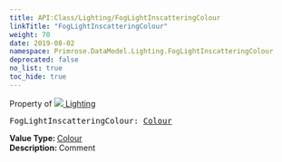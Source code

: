 ```yaml
---
title: API:Class/Lighting/FogLightInscatteringColour
linkTitle: "FogLightInscatteringColour"
weight: 70
date: 2019-08-02
namespace: Primrose.DataModel.Lighting.FogLightInscatteringColour
deprecated: false
no_list: true
toc_hide: true
---
```

Property of <a href="/docs/api-reference/Class/Lighting"><img src="/icons/silk/lightbulb.png"/>&nbsp;Lighting</a>
<pre class="method-declaration">
FogLightInscatteringColour: <a class="type" href="/docs/api-reference/DataType/Colour">Colour</a></pre>
<b>Value Type: </b>
<a class="type" href="/docs/api-reference/DataType/Colour">Colour</a>
<br/>
<b>Description: </b>
Comment

